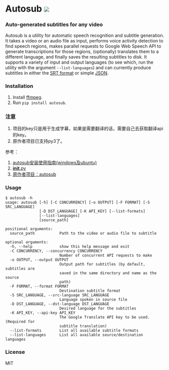 # Autosub <a href="https://pypi.python.org/pypi/autosub"><img src="https://img.shields.io/pypi/v/autosub.svg"></img></a>
  
### Auto-generated subtitles for any video

Autosub is a utility for automatic speech recognition and subtitle generation. It takes a video or an audio file as input, performs voice activity detection to find speech regions, makes parallel requests to Google Web Speech API to generate transcriptions for those regions, (optionally) translates them to a different language, and finally saves the resulting subtitles to disk. It supports a variety of input and output languages (to see which, run the utility with the argument `--list-languages`) and can currently produce subtitles in either the [SRT format](https://en.wikipedia.org/wiki/SubRip) or simple [JSON](https://en.wikipedia.org/wiki/JSON).

### Installation

1. Install [ffmpeg](https://www.ffmpeg.org/).
2. Run `pip install autosub`.

### 注意
1. 项目的key只是用于生成字幕，如果是需要翻译的话，需要自己去获取翻译api的key。
2. 原作者项目已支持py3了。

参考：
1. [autosub安装使用指南(windows及ubuntu)](https://binglinggroup.github.io/archives/autosub%E5%AE%89%E8%A3%85%E4%BD%BF%E7%94%A8%E6%8C%87%E5%8D%97(windows%E5%8F%8Aubuntu).html#windows%E4%BD%BF%E7%94%A8pip%E5%AE%89%E8%A3%85autosub)
2. [__init__.py](https://github.com/BingLingGroup/autosub/blob/dev/autosub/__init__.py)
3. [原作者项目：autosub](https://github.com/agermanidis/autosub)

### Usage

```
$ autosub -h
usage: autosub [-h] [-C CONCURRENCY] [-o OUTPUT] [-F FORMAT] [-S SRC_LANGUAGE]
               [-D DST_LANGUAGE] [-K API_KEY] [--list-formats]
               [--list-languages]
               [source_path]

positional arguments:
  source_path           Path to the video or audio file to subtitle

optional arguments:
  -h, --help            show this help message and exit
  -C CONCURRENCY, --concurrency CONCURRENCY
                        Number of concurrent API requests to make
  -o OUTPUT, --output OUTPUT
                        Output path for subtitles (by default, subtitles are
                        saved in the same directory and name as the source
                        path)
  -F FORMAT, --format FORMAT
                        Destination subtitle format
  -S SRC_LANGUAGE, --src-language SRC_LANGUAGE
                        Language spoken in source file
  -D DST_LANGUAGE, --dst-language DST_LANGUAGE
                        Desired language for the subtitles
  -K API_KEY, --api-key API_KEY
                        The Google Translate API key to be used. (Required for
                        subtitle translation)
  --list-formats        List all available subtitle formats
  --list-languages      List all available source/destination languages
```

### License

MIT
